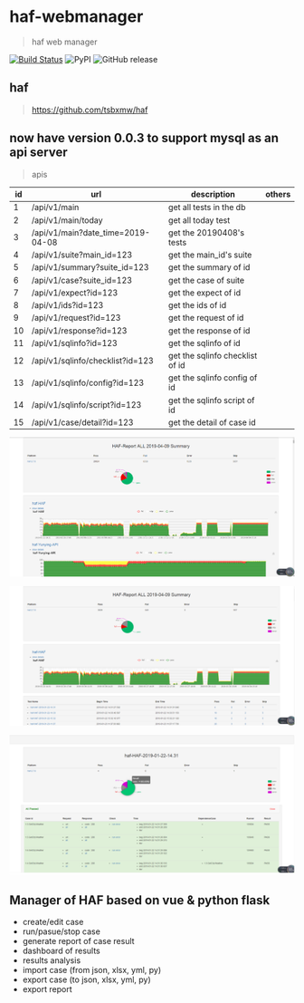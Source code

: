 # haf-webmanager

> haf web manager

[![Build Status](https://travis-ci.org/hautof/haf-webmanager.svg?branch=master)](https://travis-ci.org/hautof/haf-webmanager)
![PyPI](https://img.shields.io/pypi/v/hafweb.svg)
![GitHub release](https://img.shields.io/github/release/hautof/haf-webmanager.svg)

## haf

> https://github.com/tsbxmw/haf

## now have version 0.0.3 to support mysql as an api server

> apis

| id | url | description | others |
|----|----|----|----|
|1| /api/v1/main | get all tests in the db | |
|2| /api/v1/main/today | get all today test | |
|3| /api/v1/main?date_time=2019-04-08 | get the 20190408's tests | |
|4| /api/v1/suite?main_id=123 | get the main_id's suite | |
|5| /api/v1/summary?suite_id=123 | get the summary of id | |
|6| /api/v1/case?suite_id=123 | get the case of suite | |
|7| /api/v1/expect?id=123 | get the expect of id | |
|8| /api/v1/ids?id=123 | get the ids of id | |
|9| /api/v1/request?id=123 | get the request of id | |
|10| /api/v1/response?id=123 | get the response of id | |
|11| /api/v1/sqlinfo?id=123 | get the sqlinfo of id | |
|12| /api/v1/sqlinfo/checklist?id=123 | get the sqlinfo checklist of id | |
|13| /api/v1/sqlinfo/config?id=123 | get the sqlinfo config of id | |
|14| /api/v1/sqlinfo/script?id=123 | get the sqlinfo script of id | |
|15| /api/v1/case/detail?id=123 | get the detail of case id | |


![](https://raw.githubusercontent.com/hautof/haf-webmanager/master/doc/index.png)

![](https://raw.githubusercontent.com/hautof/haf-webmanager/master/doc/main.png)

![](https://raw.githubusercontent.com/hautof/haf-webmanager/master/doc/test.png)


## Manager of HAF based on vue & python flask

- create/edit case
- run/pasue/stop case
- generate report of case result
- dashboard of results
- results analysis
- import case (from json, xlsx, yml, py)
- export case (to json, xlsx, yml, py)
- export report
